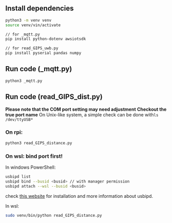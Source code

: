 ## Install dependencies
```bash
python3 -m venv venv
source venv/vin/activate

// for _mqtt.py
pip install python-dotenv awsiotsdk

// for read_GIPS_uwb.py
pip install pyserial pandas numpy
```

## Run code (_mqtt.py)
```bash
python3 _mqtt.py
```

## Run code (read_GIPS_dist.py)
**Please note that the COM port setting may need adjustment**
**Checkout the true port name**
On Unix-like system, a simple check can be done with```ls /dev/ttyUSB*```

### On rpi:
```bash
python3 read_GIPS_distance.py
```
### On wsl: bind port first!
In windows PowerShell:
```bash
usbipd list
usbipd bind --busid <busid> // with manager permission
usbipd attach --wsl --busid <busid>
```
check [this website](https://learn.microsoft.com/zh-tw/windows/wsl/connect-usb) for installation and more information about usbipd.

In wsl:
```bash
sudo venv/bin/python read_GIPS_distance.py
```
